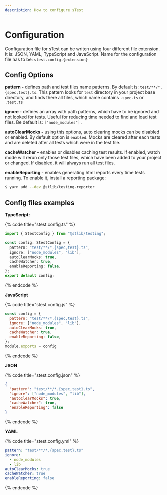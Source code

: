 ```yaml
---
description: How to configure sTest
---
```


# Configuration

Configuration file for sTest can be writen using four different file extension. It is: JSON, YAML, TypeScript and JavaScript. Name for the configuration file has to be: `stest.config.{extension}`

## Config Options

**pattern -** defines path and test files name patterns. By default is: `test/**/*.{spec,test}.ts`. This pattern looks for `test` directory in your project base directory, and finds there all files, which name contains `.spec.ts` or `.test.ts`

**ignore -** defines an array with path patterns, which have to be ignored and not looked for tests. Useful for reducing time needed to find and load test files. Be default is: `["node_modules"].`

**autoClearMocks -** using this options, auto clearing mocks can be disabled or enabled. By default option is `enabled`. Mocks are cleared after each tests and are deleted after all tests which were in the test file.

**cacheWatcher -** enables or disables caching test results. If enabled, watch mode will rerun only those test files, which have been added to your project or changed. If disabled, it will always run all test files.

**enableReporting -** enables generating html reports every time tests running. To enable it, install a reporting package:

```sh
$ yarn add --dev @stlib/testing-reporter
```

## Config files examples

**TypeScript:**

{% code title="stest.config.ts" %}
```typescript
import { StestConfig } from "@stlib/testing";

const config: StestConfig = {
  pattern: "test/**/*.{spec,test}.ts",
  ignore: ["node_modules", "lib"],
  autoClearMocks: true,
  cacheWatcher: true,
  enableReporting: false,
};
export default config;
```
{% endcode %}

**JavaScript**

{% code title="stest.config.js" %}
```javascript
const config = {
  pattern: "test/**/*.{spec,test}.ts",
  ignore: ["node_modules", "lib"],
  autoClearMocks: true,
  cacheWatcher: true,
  enableReporting: false,
};
module.exports = config
```
{% endcode %}

**JSON**

{% code title="stest.config.json" %}
```json
{
  "pattern": "test/**/*.{spec,test}.ts",
  "ignore": ["node_modules", "lib"],
  "autoClearMocks": true,
  "cacheWatcher": true,
  "enableReporting": false
}
```
{% endcode %}

**YAML**

{% code title="stest.config.yml" %}
```yaml
pattern: "test/**/*.{spec,test}.ts"
ignore:
  - node_modules
  - lib
autoClearMocks: true
cacheWatcher: true
enableReporting: false
```
{% endcode %}
